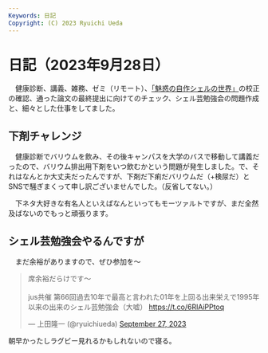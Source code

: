 ```yaml
---
Keywords: 日記
Copyright: (C) 2023 Ryuichi Ueda
---
```


# 日記（2023年9月28日）

　健康診断、講義、雑務、ゼミ（リモート）、[「魅惑の自作シェルの世界」](/?page=sd_rusty_bash)の校正の確認、通った論文の最終提出に向けてのチェック、シェル芸勉強会の問題作成と、細々とした仕事をしてました。

## 下剤チャレンジ

　健康診断でバリウムを飲み、その後キャンパスを大学のバスで移動して講義だったので、バリウム排出用下剤をいつ飲むかという問題が発生しました。で、それはなんとか大丈夫だったんですが、下剤だ下痢だバリウムだ（+検尿だ）とSNSで騒ぎまくって申し訳ございませんでした。（反省してない。）

　下ネタ大好きな有名人といえばなんといってもモーツァルトですが、まだ全然及ばないのでもっと頑張ります。


## シェル芸勉強会やるんですが

　まだ余裕がありますので、ぜひ参加を〜

<blockquote class="twitter-tweet"><p lang="ja" dir="ltr">席余裕だらけです～<br><br>jus共催 第66回過去10年で最高と言われた01年を上回る出来栄えで1995年以来の出来のシェル芸勉強会（大嘘） <a href="https://t.co/6RlAiPPtoq">https://t.co/6RlAiPPtoq</a></p>&mdash; 上田隆一 (@ryuichiueda) <a href="https://twitter.com/ryuichiueda/status/1707162264976117812?ref_src=twsrc%5Etfw">September 27, 2023</a></blockquote> <script async src="https://platform.twitter.com/widgets.js" charset="utf-8"></script>

朝早かったしラグビー見れるかもしれないので寝る。
